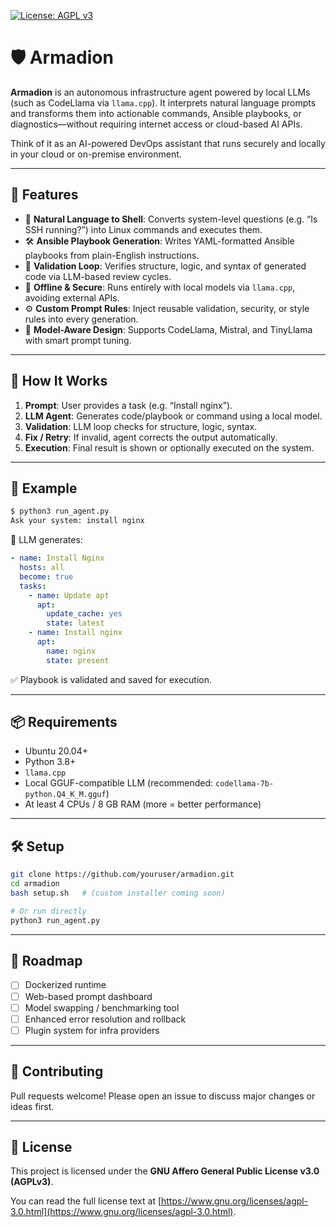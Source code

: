 [![License: AGPL v3](https://img.shields.io/badge/License-AGPL%20v3-blue.svg)](https://www.gnu.org/licenses/agpl-3.0)

# 🛡️ Armadion

**Armadion** is an autonomous infrastructure agent powered by local LLMs (such as CodeLlama via `llama.cpp`). It interprets natural language prompts and transforms them into actionable commands, Ansible playbooks, or diagnostics—without requiring internet access or cloud-based AI APIs.

Think of it as an AI-powered DevOps assistant that runs securely and locally in your cloud or on-premise environment.

---

## 🚀 Features

- 💬 **Natural Language to Shell**: Converts system-level questions (e.g. “Is SSH running?”) into Linux commands and executes them.
- 🛠️ **Ansible Playbook Generation**: Writes YAML-formatted Ansible playbooks from plain-English instructions.
- 🔁 **Validation Loop**: Verifies structure, logic, and syntax of generated code via LLM-based review cycles.
- 🔐 **Offline & Secure**: Runs entirely with local models via `llama.cpp`, avoiding external APIs.
- ⚙️ **Custom Prompt Rules**: Inject reusable validation, security, or style rules into every generation.
- 🧠 **Model-Aware Design**: Supports CodeLlama, Mistral, and TinyLlama with smart prompt tuning.

---

## 🧠 How It Works

1. **Prompt**: User provides a task (e.g. “Install nginx”).
2. **LLM Agent**: Generates code/playbook or command using a local model.
3. **Validation**: LLM loop checks for structure, logic, syntax.
4. **Fix / Retry**: If invalid, agent corrects the output automatically.
5. **Execution**: Final result is shown or optionally executed on the system.

---

## 📸 Example

```bash
$ python3 run_agent.py
Ask your system: install nginx
```

🔁 LLM generates:

```yaml
- name: Install Nginx
  hosts: all
  become: true
  tasks:
    - name: Update apt
      apt:
        update_cache: yes
        state: latest
    - name: Install nginx
      apt:
        name: nginx
        state: present
```

✅ Playbook is validated and saved for execution.

---

## 📦 Requirements

- Ubuntu 20.04+
- Python 3.8+
- `llama.cpp`
- Local GGUF-compatible LLM (recommended: `codellama-7b-python.Q4_K_M.gguf`)
- At least 4 CPUs / 8 GB RAM (more = better performance)

---

## 🛠️ Setup

```bash
git clone https://github.com/youruser/armadion.git
cd armadion
bash setup.sh   # (custom installer coming soon)

# Or run directly
python3 run_agent.py
```

---

## 🔭 Roadmap

- [ ] Dockerized runtime
- [ ] Web-based prompt dashboard
- [ ] Model swapping / benchmarking tool
- [ ] Enhanced error resolution and rollback
- [ ] Plugin system for infra providers

---

## 🤝 Contributing

Pull requests welcome! Please open an issue to discuss major changes or ideas first.

---

## 📄 License

This project is licensed under the **GNU Affero General Public License v3.0 (AGPLv3)**.

You can read the full license text at [https://www.gnu.org/licenses/agpl-3.0.html](https://www.gnu.org/licenses/agpl-3.0.html).

